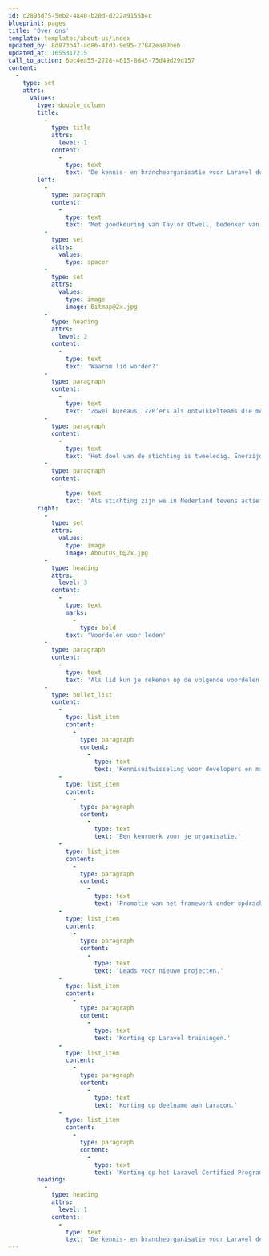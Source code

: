```yaml
---
id: c2893d75-5eb2-4840-b20d-d222a9155b4c
blueprint: pages
title: 'Over ons'
template: templates/about-us/index
updated_by: 8d873b47-ad86-4fd3-9e95-27842ea80beb
updated_at: 1655317215
call_to_action: 6bc4ea55-2728-4615-8d45-75d49d29d157
content:
  -
    type: set
    attrs:
      values:
        type: double_column
        title:
          -
            type: title
            attrs:
              level: 1
            content:
              -
                type: text
                text: 'De kennis- en brancheorganisatie voor Laravel developers'
        left:
          -
            type: paragraph
            content:
              -
                type: text
                text: 'Met goedkeuring van Taylor Otwell, bedenker van het Laravel Framework, heeft een zevental bedrijven het initiatief genomen om het gebruik van Laravel in Nederland verder te professionaliseren. In juni 2019 is daarom de Dutch Laravel Foundation opgericht.'
          -
            type: set
            attrs:
              values:
                type: spacer
          -
            type: set
            attrs:
              values:
                type: image
                image: Bitmap@2x.jpg
          -
            type: heading
            attrs:
              level: 2
            content:
              -
                type: text
                text: 'Waarom lid worden?'
          -
            type: paragraph
            content:
              -
                type: text
                text: 'Zowel bureaus, ZZP’ers als ontwikkelteams die met Laravel werken kunnen lid worden van de Dutch Laravel Foundation. Naast de toegang tot een groot netwerk van Laravel specialisten krijg je exclusief toegang tot Laravel events en een keurmerk voor je organisatie. Bureaus en ZZP’ers krijgen toegang tot leads van potentiële opdrachtgevers.'
          -
            type: paragraph
            content:
              -
                type: text
                text: 'Het doel van de stichting is tweeledig. Enerzijds mogen opdrachtgevers, die één van onze leden inschakelt voor het bouwen van een webapplicatie, ervan uitgaan dat ze met professionele Laravel developers in zee gaan. Dat is prettig werken! Anderzijds zorgt de stichting voor onderlinge kennisuitwisseling tussen de leden, om zo de kennis en kwaliteit van het Laravel framework in Nederland naar een nog hoger niveau te tillen.'
          -
            type: paragraph
            content:
              -
                type: text
                text: 'Als stichting zijn we in Nederland tevens actief in het promoten van Laravel onder potentiële opdrachtgevers voor nieuwe webapplicaties.'
        right:
          -
            type: set
            attrs:
              values:
                type: image
                image: AboutUs_b@2x.jpg
          -
            type: heading
            attrs:
              level: 3
            content:
              -
                type: text
                marks:
                  -
                    type: bold
                text: 'Voordelen voor leden'
          -
            type: paragraph
            content:
              -
                type: text
                text: 'Als lid kun je rekenen op de volgende voordelen:'
          -
            type: bullet_list
            content:
              -
                type: list_item
                content:
                  -
                    type: paragraph
                    content:
                      -
                        type: text
                        text: 'Kennisuitwisseling voor developers en managers tijdens leuke events.'
              -
                type: list_item
                content:
                  -
                    type: paragraph
                    content:
                      -
                        type: text
                        text: 'Een keurmerk voor je organisatie.'
              -
                type: list_item
                content:
                  -
                    type: paragraph
                    content:
                      -
                        type: text
                        text: 'Promotie van het framework onder opdrachtgevers.'
              -
                type: list_item
                content:
                  -
                    type: paragraph
                    content:
                      -
                        type: text
                        text: 'Leads voor nieuwe projecten.'
              -
                type: list_item
                content:
                  -
                    type: paragraph
                    content:
                      -
                        type: text
                        text: 'Korting op Laravel trainingen.'
              -
                type: list_item
                content:
                  -
                    type: paragraph
                    content:
                      -
                        type: text
                        text: 'Korting op deelname aan Laracon.'
              -
                type: list_item
                content:
                  -
                    type: paragraph
                    content:
                      -
                        type: text
                        text: 'Korting op het Laravel Certified Program.'
        heading:
          -
            type: heading
            attrs:
              level: 1
            content:
              -
                type: text
                text: 'De kennis- en brancheorganisatie voor Laravel developers'
---
```


